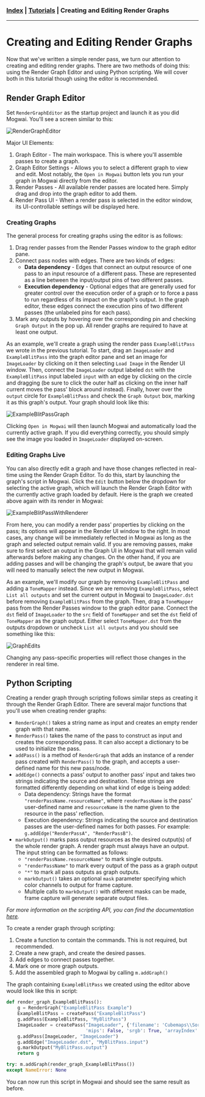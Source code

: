 ### [Index](../index.md) | [Tutorials](./index.md) | Creating and Editing Render Graphs

--------

# Creating and Editing Render Graphs

Now that we've written a simple render pass, we turn our attention to creating and editing render graphs. There are two methods of doing this: using the Render Graph Editor and using Python scripting. We will cover both in this tutorial though using the editor is recommended.

## Render Graph Editor
Set `RenderGraphEditor` as the startup project and launch it as you did Mogwai. You'll see a screen similar to this:

![RenderGraphEditor](./images/RenderGraphEditor.png)

Major UI Elements:

1. Graph Editor - The main workspace. This is where you'll assemble passes to create a graph.
2. Graph Editor Settings - Allows you to select a different graph to view and edit. Most notably, the `Open in Mogwai` button lets you run your graph in Mogwai directly from the editor.
3. Render Passes - All available render passes are located here. Simply drag and drop into the graph editor to add them.
4. Render Pass UI - When a render pass is selected in the editor window, its UI-controllable settings will be displayed here.

### Creating Graphs
The general process for creating graphs using the editor is as follows:

1. Drag render passes from the Render Passes window to the graph editor pane.
2. Connect pass nodes with edges. There are two kinds of edges:
    - **Data dependency** - Edges that connect an output resource of one pass to an input resource of a different pass. These are represented as a line between the input/output pins of two different passes.
    - **Execution dependency** - Optional edges that are generally used for greater control over the execution order of a graph or to force a pass to run regardless of its impact on the graph's output. In the graph editor, these edges connect the execution pins of two different passes (the unlabeled pins for each pass).
3. Mark any outputs by hovering over the corresponding pin and checking `Graph Output` in the pop up. All render graphs are required to have at least one output.

As an example, we'll create a graph using the render pass `ExampleBlitPass` we wrote in the previous tutorial. To start, drag an `ImageLoader` and `ExampleBlitPass` into the graph editor pane and set an image for `ImageLoader` by clicking on it then selecting `Load Image` in the Render UI window. Then, connect the `ImageLoader` output labeled `dst` with the `ExampleBlitPass` input labeled `input` with an edge by clicking on the circle and dragging (be sure to click the outer half as clicking on the inner half current moves the pass' block around instead). Finally, hover over the `output` circle for `ExampleBlitPass` and check the `Graph Output` box, marking it as this graph's output. Your graph should look like this:

![ExampleBlitPassGraph](./images/ExampleBlitPassGraph.png)

Clicking `Open in Mogwai` will then launch Mogwai and automatically load the currently active graph. If you did everything correctly, you should simply see the image you loaded in `ImageLoader` displayed on-screen.

### Editing Graphs Live
You can also directly edit a graph and have those changes reflected in real-time using the Render Graph Editor. To do this, start by launching the graph's script in Mogwai. Click the `Edit` button below the dropdown for selecting the active graph, which will launch the Render Graph Editor with the currently active graph loaded by default. Here is the graph we created above again with its render in Mogwai:

![ExampleBlitPassWithRenderer](./images/ExampleBlitPassWithRenderer.png)

From here, you can modify a render pass' properties by clicking on the pass; its options will appear in the Render UI window to the right. In most cases, any change will be immediately reflected in Mogwai as long as the graph and selected output remain valid. If you are removing passes, make sure to first select an output in the Graph UI in Mogwai that will remain valid afterwards before making any changes. On the other hand, if you are adding passes and will be changing the graph's output, be aware that you will need to manually select the new output in Mogwai.

As an example, we'll modify our graph by removing `ExampleBlitPass` and adding a `ToneMapper` instead. Since we are removing `ExampleBlitPass`, select `List all outputs` and set the current output in Mogwai to `ImageLoader.dst` before removing `ExampleBlitPass` from the graph. Then, drag a `ToneMapper` pass from the Render Passes window to the graph editor pane. Connect the `dst` field of `ImageLoader` to the `src` field of `ToneMapper` and set the `dst` field of `ToneMapper` as the graph output. Either select `ToneMapper.dst` from the outputs dropdown or uncheck `List all outputs` and you should see something like this:

![GraphEdits](./images/GraphEdits.png)

Changing any pass-specific properties will reflect those changes in the renderer in real time.

## Python Scripting
Creating a render graph through scripting follows similar steps as creating it through the Render Graph Editor. There are several major functions that you'll use when creating render graphs:
- `RenderGraph()` takes a string name as input and creates an empty render graph with that name.
- `RenderPass()` takes the name of the pass to construct as input and creates the corresponding pass. It can also accept a dictionary to be used to initialize the pass.
- `addPass()` is a method of `RenderGraph` that adds an instance of a render pass created with `RenderPass()` to the graph, and accepts a user-defined name for this new pass/node.
- `addEdge()` connects a pass' output to another pass' input and takes two strings indicating the source and destination. These strings are formatted differently depending on what kind of edge is being added:
    - Data dependency: Strings have the format `"renderPassName.resourceName"`, where `renderPassName` is the pass' user-defined name and `resourceName` is the name given to the resource in the pass' reflection.
    - Execution dependency: Strings indicating the source and destination passes are the user-defined names for both passes. For example: `g.addEdge("RenderPassA", "RenderPassB")`.
- `markOutput()` marks pass output resources as the desired output(s) of the whole render graph. A render graph must always have an output. The input string can be formatted as follows:
    - `"renderPassName.resourceName"` to mark single outputs.
    -  `"renderPassName"` to mark every output of the pass as a graph output
    - `"*"` to mark all pass outputs as graph outputs.
    - `markOutput()` takes an optional `mask` parameter specifying which color channels to output for frame capture.
    - Multiple calls to `markOutput()` with different masks can be made, frame capture will generate separate output files.

*For more information on the scripting API, you can find the documentation [here](../Usage/Scripting.md).*

To create a render graph through scripting:
1. Create a function to contain the commands. This is not required, but recommended.
2. Create a new graph, and create the desired passes.
3. Add edges to connect passes together.
4. Mark one or more graph outputs.
5. Add the assembled graph to Mogwai by calling `m.addGraph()`

The graph containing `ExampleBlitPass` we created using the editor above would look like this in script:

```python
def render_graph_ExampleBlitPass():
    g = RenderGraph("ExampleBlitPass Example")
    ExampleBlitPass = createPass("ExampleBlitPass")
    g.addPass(ExampleBlitPass, "MyBlitPass")
    ImageLoader = createPass("ImageLoader", {'filename': 'Cubemaps\\Sorsele3\\posz.jpg',
                             'mips': False, 'srgb': True, 'arrayIndex': 0, 'mipLevel': 0})
    g.addPass(ImageLoader, "ImageLoader")
    g.addEdge("ImageLoader.dst", "MyBlitPass.input")
    g.markOutput("MyBlitPass.output")
    return g

try: m.addGraph(render_graph_ExampleBlitPass())
except NameError: None
```

You can now run this script in Mogwai and should see the same result as before.
